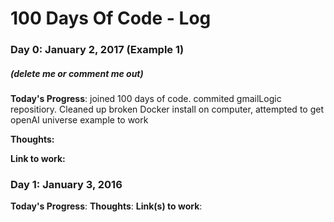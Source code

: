 # 100 Days Of Code - Log

### Day 0: January 2, 2017 (Example 1)
##### (delete me or comment me out)

**Today's Progress**: joined 100 days of code. commited gmailLogic repositiory. 
Cleaned up broken Docker install on computer, attempted to get openAI universe example to work

**Thoughts:** 

**Link to work:** 


### Day 1: January 3, 2016 
**Today's Progress**: 
**Thoughts**: 
**Link(s) to work**: 


